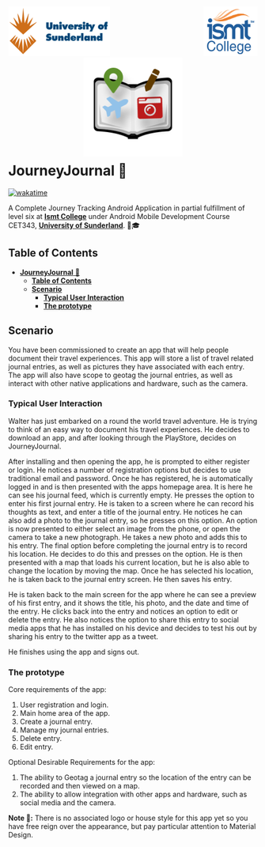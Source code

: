 <!-- markdownlint-disable MD041 -->
<!-- markdownlint-disable MD033 -->
<div>
<a href="https://www.sunderland.ac.uk/">
<img src="./docs/sunderland.png" alt="University of Sunderland"  height="100" >
</a>
    <a href="https://www.ismt.edu.np/" style="float:right;" >
    <img src="./docs/ismt.png" alt="ismt College"  height="100" >
    </a>
</div>

<div align="center">
<a href="https://github.com/itSubeDibesh/JourneyJournal">
<img src="./docs/app.png" alt="Journey Journal"  width="200" style="margin-bottom:-30px">
</a>
</div>

# **JourneyJournal** 📱

[![wakatime](https://wakatime.com/badge/github/itSubeDibesh/JourneyJournal.svg)](https://wakatime.com/badge/github/itSubeDibesh/JourneyJournal)

A Complete Journey Tracking Android Application in partial fulfillment of level six at [**Ismt College**]("https://www.ismt.edu.np/) under Android Mobile Development Course CET343, [**University of Sunderland**](https://www.sunderland.ac.uk/). 🏫🎓

## **Table of Contents**

- [**JourneyJournal** 📱](#journeyjournal-)
  - [**Table of Contents**](#table-of-contents)
  - [**Scenario**](#scenario)
    - [**Typical User Interaction**](#typical-user-interaction)
    - [**The prototype**](#the-prototype)

## **Scenario**

You have been commissioned to create an app that will help people document their travel experiences. This app will store a list of travel related journal entries, as well as pictures they have associated with each entry. The app will also have scope to geotag the journal entries, as well as interact with other native applications and hardware, such as the camera.

### **Typical User Interaction**

Walter has just embarked on a round the world travel adventure. He is trying to think of an easy way to document his travel experiences. He decides to download an app, and after looking through the PlayStore, decides on JourneyJournal.

After installing and then opening the app, he is prompted to either register or login. He notices a number of registration options but decides to use traditional email and password. Once he has registered, he is automatically logged in and is then presented with the apps homepage area. It is here he can see his journal feed, which is currently empty. He presses the option to enter his first journal entry. He is taken to a screen where he can record his thoughts as text, and enter a title of the journal entry. He notices he can also add a photo to the journal entry, so he presses on this option. An option is now presented to either select an image from the phone, or open the camera to take a new photograph. He takes a new photo and adds this to his entry. The final option before completing the journal entry is to record his location. He decides to do this and presses on the option. He is then presented with a map that loads his current location, but he is also able to change the location by moving the map. Once he has selected his location, he is taken back to the journal entry screen. He then saves his entry.

He is taken back to the main screen for the app where he can see a preview of his first entry, and it shows the title, his photo, and the date and time of the entry. He clicks back into the entry and notices an option to edit or delete the entry. He also notices the option to share this entry to social media apps that he has installed on his device and decides to test his out by sharing his entry to the twitter app as a tweet.

He finishes using the app and signs out.

### **The prototype**

Core requirements of the app:

1. User registration and login.
1. Main home area of the app.
1. Create a journal entry.
1. Manage my journal entries.
1. Delete entry.
1. Edit entry.

Optional Desirable Requirements for the app:

1. The ability to Geotag a journal entry so the location of the entry can be recorded and then viewed on a map.
1. The ability to allow integration with other apps and hardware, such as social media and the camera.

**Note 📓:** There is no associated logo or house style for this app yet so you have free reign over the appearance, but pay particular attention to Material Design.
